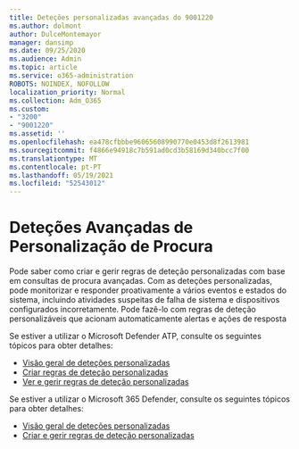 ```yaml
---
title: Deteções personalizadas avançadas do 9001220
ms.author: dolmont
author: DulceMontemayor
manager: dansimp
ms.date: 09/25/2020
ms.audience: Admin
ms.topic: article
ms.service: o365-administration
ROBOTS: NOINDEX, NOFOLLOW
localization_priority: Normal
ms.collection: Adm_O365
ms.custom:
- "3200"
- "9001220"
ms.assetid: ''
ms.openlocfilehash: ea478cfbbbe96065608990770e0453d8f2613981
ms.sourcegitcommit: f4866e94918c7b591ad0cd3b58169d340bcc7f00
ms.translationtype: MT
ms.contentlocale: pt-PT
ms.lasthandoff: 05/19/2021
ms.locfileid: "52543012"
---
```

# <a name="advanced-hunting-custom-detections"></a>Deteções Avançadas de Personalização de Procura

Pode saber como criar e gerir regras de deteção personalizadas com base em consultas de procura avançadas. Com as deteções personalizadas, pode monitorizar e responder proativamente a vários eventos e estados do sistema, incluindo atividades suspeitas de falha de sistema e dispositivos configurados incorretamente. Pode fazê-lo com regras de deteção personalizáveis que acionam automaticamente alertas e ações de resposta
  
Se estiver a utilizar o Microsoft Defender ATP, consulte os seguintes tópicos para obter detalhes: 
- [Visão geral de deteções personalizadas](/windows/security/threat-protection/microsoft-defender-atp/overview-custom-detections)
- [Criar regras de deteção personalizadas](/windows/security/threat-protection/microsoft-defender-atp/custom-detection-rules)
- [Ver e gerir regras de deteção personalizadas](/windows/security/threat-protection/microsoft-defender-atp/custom-detections-manage)

Se estiver a utilizar o Microsoft 365 Defender, consulte os seguintes tópicos para obter detalhes: 
- [Visão geral de deteções personalizadas](/microsoft-365/security/mtp/custom-detections-overview)
- [Criar e gerir regras de deteção personalizadas](/microsoft-365/security/mtp/custom-detection-rules)
